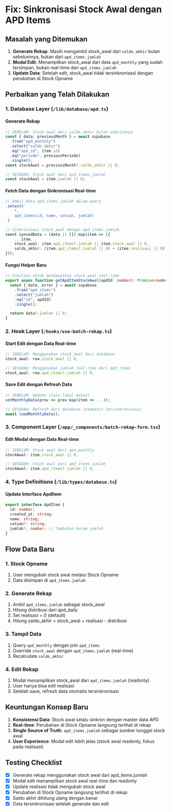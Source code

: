 # Fix: Sinkronisasi Stock Awal dengan APD Items

## Masalah yang Ditemukan

1. **Generate Rekap**: Masih mengambil stock_awal dari `saldo_akhir` bulan sebelumnya, bukan dari `apd_items.jumlah`
2. **Modal Edit**: Menampilkan stock_awal dari data `apd_monthly` yang sudah tersimpan, bukan real-time dari `apd_items.jumlah`
3. **Update Data**: Setelah edit, stock_awal tidak tersinkronisasi dengan perubahan di Stock Opname

## Perbaikan yang Telah Dilakukan

### 1. Database Layer (`/lib/database/apd.ts`)

#### Generate Rekap

```typescript
// SEBELUM: Stock awal dari saldo_akhir bulan sebelumnya
const { data: previousMonth } = await supabase
  .from("apd_monthly")
  .select("saldo_akhir")
  .eq("apd_id", item.id)
  .eq("periode", previousPeriode)
  .single();
const stockAwal = previousMonth?.saldo_akhir || 0;

// SESUDAH: Stock awal dari apd_items.jumlah
const stockAwal = item.jumlah || 0;
```

#### Fetch Data dengan Sinkronisasi Real-time

```typescript
// Ambil data apd_items.jumlah dalam query
.select(`
    *,
    apd_items(id, name, satuan, jumlah)
`)

// Sinkronisasi stock_awal dengan apd_items.jumlah
const syncedData = (data || []).map(item => ({
    ...item,
    stock_awal: item.apd_items?.jumlah || item.stock_awal || 0,
    saldo_akhir: (item.apd_items?.jumlah || 0) + (item.realisasi || 0) - (item.distribusi || 0)
}));
```

#### Fungsi Helper Baru

```typescript
// Function untuk mendapatkan stock awal real-time
export async function getApdItemStockAwal(apdId: number): Promise<number> {
  const { data, error } = await supabase
    .from("apd_items")
    .select("jumlah")
    .eq("id", apdId)
    .single();

  return data?.jumlah || 0;
}
```

### 2. Hook Layer (`/hooks/use-batch-rekap.ts`)

#### Start Edit dengan Data Real-time

```typescript
// SEBELUM: Menggunakan stock_awal dari database
stock_awal: row.stock_awal || 0,

// SESUDAH: Menggunakan jumlah real-time dari apd_items
stock_awal: row.apd_items?.jumlah || 0,
```

#### Save Edit dengan Refresh Data

```typescript
// SEBELUM: Update state lokal manual
setMonthlyData(prev => prev.map(item => ...));

// SESUDAH: Refresh dari database (otomatis tersinkronisasi)
await loadMonthlyData();
```

### 3. Component Layer (`/app/_components/batch-rekap-form.tsx`)

#### Edit Modal dengan Data Real-time

```typescript
// SEBELUM: Stock awal dari apd_monthly
stockAwal: item.stock_awal || 0,

// SESUDAH: Stock awal dari apd_items.jumlah
stockAwal: item.apd_items?.jumlah || 0,
```

### 4. Type Definitions (`/lib/types/database.ts`)

#### Update Interface ApdItem

```typescript
export interface ApdItem {
  id: number;
  created_at: string;
  name: string;
  satuan?: string;
  jumlah?: number; // Tambahan kolom jumlah
}
```

## Flow Data Baru

### 1. Stock Opname

1. User mengubah stock awal melalui Stock Opname
2. Data disimpan di `apd_items.jumlah`

### 2. Generate Rekap

1. Ambil `apd_items.jumlah` sebagai stock_awal
2. Hitung distribusi dari apd_daily
3. Set realisasi = 0 (default)
4. Hitung saldo_akhir = stock_awal + realisasi - distribusi

### 3. Tampil Data

1. Query `apd_monthly` dengan join `apd_items`
2. Override `stock_awal` dengan `apd_items.jumlah` (real-time)
3. Recalculate `saldo_akhir`

### 4. Edit Rekap

1. Modal menampilkan stock_awal dari `apd_items.jumlah` (readonly)
2. User hanya bisa edit realisasi
3. Setelah save, refresh data otomatis tersinkronisasi

## Keuntungan Konsep Baru

1. **Konsistensi Data**: Stock awal selalu sinkron dengan master data APD
2. **Real-time**: Perubahan di Stock Opname langsung terlihat di rekap
3. **Single Source of Truth**: `apd_items.jumlah` sebagai sumber tunggal stock awal
4. **User Experience**: Modal edit lebih jelas (stock awal readonly, fokus pada realisasi)

## Testing Checklist

- [x] Generate rekap menggunakan stock awal dari apd_items.jumlah
- [x] Modal edit menampilkan stock awal real-time dan readonly
- [x] Update realisasi tidak mengubah stock awal
- [x] Perubahan di Stock Opname langsung terlihat di rekap
- [x] Saldo akhir dihitung ulang dengan benar
- [x] Data tersinkronisasi setelah generate dan edit
